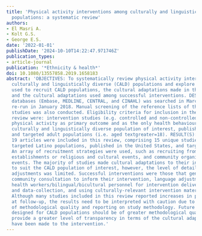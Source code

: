```yaml
---
title: 'Physical activity interventions among culturally and linguistically diverse
  populations: a systematic review'
authors:
- El Masri A.
- Kolt G.S.
- George E.S.
date: '2022-01-01'
publishDate: '2024-10-10T14:22:47.971746Z'
publication_types:
- article-journal
publication: '*Ethnicity & health*'
doi: 10.1080/13557858.2019.1658183
abstract: 'OBJECTIVES: To systematically review physical activity interventions among
  culturally and linguistically diverse (CALD) populations and explore the strategies
  used to recruit CALD populations, the cultural adaptations made in these interventions,
  and the cultural adaptations used among successful interventions. DESIGN: Four electronic
  databases (Embase, MEDLINE, CENTRAL, and CINAHL) was searched in March 2017 and
  re-run in January 2018. Manual screening of the reference lists of the included
  studies was also conducted. Eligibility criteria for inclusion in the systematic
  review were: intervention studies (e.g. controlled and non-controlled studies),
  physical activity as primary outcome and as the only health behaviour targeted,
  culturally and linguistically diverse population of interest, published in English,
  and targeted adult populations (i.e. aged textgreater=18). RESULT(S): A total of
  19 articles were included in this review, comprising 15 unique studies. Most studies
  targeted Latino populations, published in the United States, and targeted women.
  An array of recruitment strategies were used, such as recruiting from religious
  establishments or religious and cultural events, and community organisations and
  events. The majority of studies made cultural adaptations to their intervention
  to suit the CALD population of interest, however, the level of detail of reported
  adjustments was limited. Successful interventions were those that generally included
  community consultation to inform their intervention, language adjustments, community
  health workers/bilingual/bicultural personnel for intervention delivery, recruitment,
  and data-collection, and using culturally-relevant intervention material. CONCLUSION(S):
  Although many studies included in this review reported increases in physical activity
  at follow-up, the results need to be interpreted with caution due to the lower level
  of methodological quality and reporting on study methodology. Future interventions
  designed for CALD populations should be of greater methodological quality and also
  provide a greater level of transparency in terms of the cultural adaptations that
  have been made to the intervention.'
---
```

